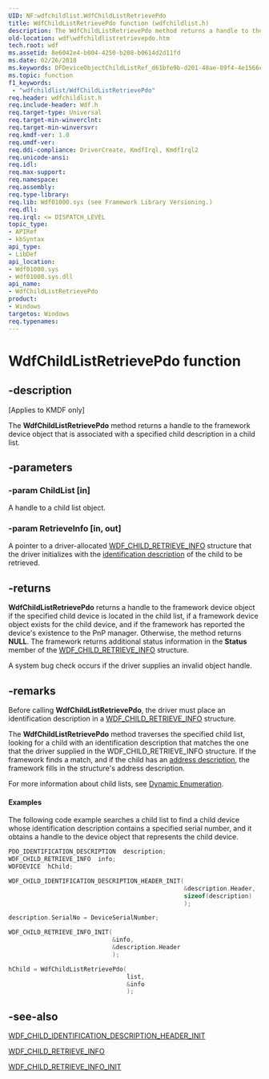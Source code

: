 ```yaml
---
UID: NF:wdfchildlist.WdfChildListRetrievePdo
title: WdfChildListRetrievePdo function (wdfchildlist.h)
description: The WdfChildListRetrievePdo method returns a handle to the framework device object that is associated with a specified child description in a child list.
old-location: wdf\wdfchildlistretrievepdo.htm
tech.root: wdf
ms.assetid: 8e6042e4-b004-4250-b208-b0614d2d11fd
ms.date: 02/26/2018
ms.keywords: DFDeviceObjectChildListRef_d61bfe9b-d201-48ae-89f4-4e1566c0a396.xml, WdfChildListRetrievePdo, WdfChildListRetrievePdo method, kmdf.wdfchildlistretrievepdo, wdf.wdfchildlistretrievepdo, wdfchildlist/WdfChildListRetrievePdo
ms.topic: function
f1_keywords:
 - "wdfchildlist/WdfChildListRetrievePdo"
req.header: wdfchildlist.h
req.include-header: Wdf.h
req.target-type: Universal
req.target-min-winverclnt: 
req.target-min-winversvr: 
req.kmdf-ver: 1.0
req.umdf-ver: 
req.ddi-compliance: DriverCreate, KmdfIrql, KmdfIrql2
req.unicode-ansi: 
req.idl: 
req.max-support: 
req.namespace: 
req.assembly: 
req.type-library: 
req.lib: Wdf01000.sys (see Framework Library Versioning.)
req.dll: 
req.irql: <= DISPATCH_LEVEL
topic_type:
- APIRef
- kbSyntax
api_type:
- LibDef
api_location:
- Wdf01000.sys
- Wdf01000.sys.dll
api_name:
- WdfChildListRetrievePdo
product:
- Windows
targetos: Windows
req.typenames: 
---
```


# WdfChildListRetrievePdo function


## -description


<p class="CCE_Message">[Applies to KMDF only]</p>

The <b>WdfChildListRetrievePdo</b> method returns a handle to the framework device object that is associated with a specified child description in a child list.


## -parameters




### -param ChildList [in]

A handle to a child list object.


### -param RetrieveInfo [in, out]

A pointer to a driver-allocated <a href="https://docs.microsoft.com/windows-hardware/drivers/ddi/content/wdfchildlist/ns-wdfchildlist-_wdf_child_retrieve_info">WDF_CHILD_RETRIEVE_INFO</a> structure that the driver initializes with the <a href="https://docs.microsoft.com/windows-hardware/drivers/wdf/dynamic-enumeration">identification description</a> of the child to be retrieved. 


## -returns



<b>WdfChildListRetrievePdo</b> returns a handle to the framework device object if the specified child device is located in the child list, if a framework device object exists for the child device, and if the framework has reported the device's existence to the PnP manager. Otherwise, the method returns <b>NULL</b>. The framework returns additional status information in the <b>Status</b> member of the <a href="https://docs.microsoft.com/windows-hardware/drivers/ddi/content/wdfchildlist/ns-wdfchildlist-_wdf_child_retrieve_info">WDF_CHILD_RETRIEVE_INFO</a> structure.

A system bug check occurs if the driver supplies an invalid object handle.





## -remarks



Before calling <b>WdfChildListRetrievePdo</b>, the driver must place an identification description in a <a href="https://docs.microsoft.com/windows-hardware/drivers/ddi/content/wdfchildlist/ns-wdfchildlist-_wdf_child_retrieve_info">WDF_CHILD_RETRIEVE_INFO</a> structure. 

The <b>WdfChildListRetrievePdo</b> method traverses the specified child list, looking for a child with an identification description that matches the one that the driver supplied in the WDF_CHILD_RETRIEVE_INFO structure. If the framework finds a match, and if the child has an <a href="https://docs.microsoft.com/windows-hardware/drivers/wdf/dynamic-enumeration">address description</a>, the framework fills in the structure's address description.

For more information about child lists, see <a href="https://docs.microsoft.com/windows-hardware/drivers/wdf/dynamic-enumeration">Dynamic Enumeration</a>.


#### Examples

The following code example searches a child list to find a child device whose identification description contains a specified serial number, and it obtains a handle to the device object that represents the child device.

```cpp
PDO_IDENTIFICATION_DESCRIPTION  description;
WDF_CHILD_RETRIEVE_INFO  info;
WDFDEVICE  hChild;

WDF_CHILD_IDENTIFICATION_DESCRIPTION_HEADER_INIT(
                                                 &description.Header,
                                                 sizeof(description)
                                                 );

description.SerialNo = DeviceSerialNumber;

WDF_CHILD_RETRIEVE_INFO_INIT(
                             &info,
                             &description.Header
                             );

hChild = WdfChildListRetrievePdo(
                                 list,
                                 &info
                                 );
```



## -see-also




<a href="https://docs.microsoft.com/windows-hardware/drivers/ddi/content/wdfchildlist/nf-wdfchildlist-wdf_child_identification_description_header_init">WDF_CHILD_IDENTIFICATION_DESCRIPTION_HEADER_INIT</a>



<a href="https://docs.microsoft.com/windows-hardware/drivers/ddi/content/wdfchildlist/ns-wdfchildlist-_wdf_child_retrieve_info">WDF_CHILD_RETRIEVE_INFO</a>



<a href="https://docs.microsoft.com/windows-hardware/drivers/ddi/content/wdfchildlist/nf-wdfchildlist-wdf_child_retrieve_info_init">WDF_CHILD_RETRIEVE_INFO_INIT</a>
 

 

